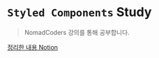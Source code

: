 # `Styled Components` Study

> NomadCoders 강의를 통해 공부합니다.

[정리한 내용 Notion](https://www.notion.so/xtring/NomadCoders-Styled-Components-b223e27c0c2e4017ae676c22428a84c4)
